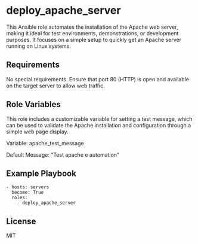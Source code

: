 deploy_apache_server
=========

This Ansible role automates the installation of the Apache web server, making it ideal for test environments, demonstrations, or development purposes. It focuses on a simple setup to quickly get an Apache server running on Linux systems.

Requirements
------------

No special requirements. Ensure that port 80 (HTTP) is open and available on the target server to allow web traffic.

Role Variables
--------------

This role includes a customizable variable for setting a test message, which can be used to validate the Apache installation and configuration through a simple web page display.

Variable: apache_test_message

Default Message: "Test apache e automation"


Example Playbook
----------------

````
- hosts: servers
  become: True
  roles:
    - deploy_apache_server
````

License
-------

MIT